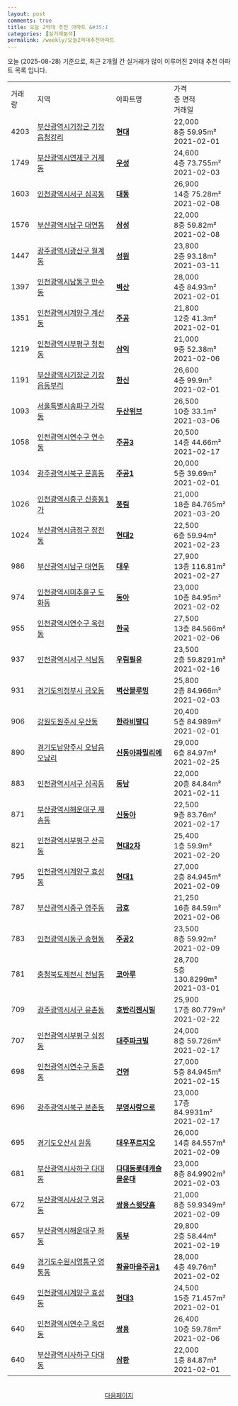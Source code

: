 ```yaml
---
layout: post
comments: true
title: 오늘 2억대 추천 아파트 &#35;1
categories: [실거래분석]
permalink: /weekly/오늘2억대추천아파트
---
```


오늘 (2025-08-28) 기준으로, 최근 2개월 간 실거래가 많이 이루어진 2억대 추천 아파트 목록 입니다.

<table class="sortable">
  <tr>
    <td>거래량</td>
    <td>지역</td>
    <td>아파트명</td>
    <td>가격<br>층 면적<br>거래일</td>
  </tr>

  <tr class="item">
    <td>4203</td>
    <td><a href="/apt/부산광역시기장군기장읍청강리">부산광역시기장군 기장읍청강리</a></td>
    <td style="font-weight: bold;"><a href="/apt/부산광역시기장군기장읍청강리현대">현대</a></td>
    <td>22,000<br>8층  59.95m²<br>2021-02-01</td>
  </tr>

  <tr class="item">
    <td>1749</td>
    <td><a href="/apt/부산광역시연제구거제동">부산광역시연제구 거제동</a></td>
    <td style="font-weight: bold;"><a href="/apt/부산광역시연제구거제동우성">우성</a></td>
    <td>24,600<br>4층  73.755m²<br>2021-02-03</td>
  </tr>

  <tr class="item">
    <td>1603</td>
    <td><a href="/apt/인천광역시서구심곡동">인천광역시서구 심곡동</a></td>
    <td style="font-weight: bold;"><a href="/apt/인천광역시서구심곡동대동">대동</a></td>
    <td>26,900<br>14층  75.28m²<br>2021-02-08</td>
  </tr>

  <tr class="item">
    <td>1576</td>
    <td><a href="/apt/부산광역시남구대연동">부산광역시남구 대연동</a></td>
    <td style="font-weight: bold;"><a href="/apt/부산광역시남구대연동삼성">삼성</a></td>
    <td>22,000<br>8층  59.82m²<br>2021-02-08</td>
  </tr>

  <tr class="item">
    <td>1447</td>
    <td><a href="/apt/광주광역시광산구월계동">광주광역시광산구 월계동</a></td>
    <td style="font-weight: bold;"><a href="/apt/광주광역시광산구월계동성원">성원</a></td>
    <td>23,800<br>2층  93.18m²<br>2021-03-11</td>
  </tr>

  <tr class="item">
    <td>1397</td>
    <td><a href="/apt/인천광역시남동구만수동">인천광역시남동구 만수동</a></td>
    <td style="font-weight: bold;"><a href="/apt/인천광역시남동구만수동벽산">벽산</a></td>
    <td>28,000<br>4층  84.93m²<br>2021-02-01</td>
  </tr>

  <tr class="item">
    <td>1351</td>
    <td><a href="/apt/인천광역시계양구계산동">인천광역시계양구 계산동</a></td>
    <td style="font-weight: bold;"><a href="/apt/인천광역시계양구계산동주공">주공</a></td>
    <td>21,800<br>12층  41.3m²<br>2021-02-01</td>
  </tr>

  <tr class="item">
    <td>1219</td>
    <td><a href="/apt/인천광역시부평구청천동">인천광역시부평구 청천동</a></td>
    <td style="font-weight: bold;"><a href="/apt/인천광역시부평구청천동삼익">삼익</a></td>
    <td>21,000<br>9층  52.38m²<br>2021-02-06</td>
  </tr>

  <tr class="item">
    <td>1191</td>
    <td><a href="/apt/부산광역시기장군기장읍동부리">부산광역시기장군 기장읍동부리</a></td>
    <td style="font-weight: bold;"><a href="/apt/부산광역시기장군기장읍동부리한신">한신</a></td>
    <td>26,600<br>4층  99.9m²<br>2021-02-01</td>
  </tr>

  <tr class="item">
    <td>1093</td>
    <td><a href="/apt/서울특별시송파구가락동">서울특별시송파구 가락동</a></td>
    <td style="font-weight: bold;"><a href="/apt/서울특별시송파구가락동두산위브">두산위브</a></td>
    <td>26,500<br>10층  33.1m²<br>2021-03-06</td>
  </tr>

  <tr class="item">
    <td>1058</td>
    <td><a href="/apt/인천광역시연수구연수동">인천광역시연수구 연수동</a></td>
    <td style="font-weight: bold;"><a href="/apt/인천광역시연수구연수동주공3">주공3</a></td>
    <td>20,500<br>14층  44.66m²<br>2021-02-17</td>
  </tr>

  <tr class="item">
    <td>1034</td>
    <td><a href="/apt/광주광역시북구문흥동">광주광역시북구 문흥동</a></td>
    <td style="font-weight: bold;"><a href="/apt/광주광역시북구문흥동주공1">주공1</a></td>
    <td>20,000<br>5층  39.69m²<br>2021-02-01</td>
  </tr>

  <tr class="item">
    <td>1026</td>
    <td><a href="/apt/인천광역시중구신흥동1가">인천광역시중구 신흥동1가</a></td>
    <td style="font-weight: bold;"><a href="/apt/인천광역시중구신흥동1가풍림">풍림</a></td>
    <td>21,000<br>18층  84.765m²<br>2021-03-20</td>
  </tr>

  <tr class="item">
    <td>1024</td>
    <td><a href="/apt/부산광역시금정구장전동">부산광역시금정구 장전동</a></td>
    <td style="font-weight: bold;"><a href="/apt/부산광역시금정구장전동현대2">현대2</a></td>
    <td>22,500<br>6층  59.94m²<br>2021-02-23</td>
  </tr>

  <tr class="item">
    <td>986</td>
    <td><a href="/apt/부산광역시남구대연동">부산광역시남구 대연동</a></td>
    <td style="font-weight: bold;"><a href="/apt/부산광역시남구대연동대우">대우</a></td>
    <td>27,900<br>13층  116.81m²<br>2021-02-27</td>
  </tr>

  <tr class="item">
    <td>974</td>
    <td><a href="/apt/인천광역시미추홀구도화동">인천광역시미추홀구 도화동</a></td>
    <td style="font-weight: bold;"><a href="/apt/인천광역시미추홀구도화동동아">동아</a></td>
    <td>23,000<br>10층  84.95m²<br>2021-02-02</td>
  </tr>

  <tr class="item">
    <td>955</td>
    <td><a href="/apt/인천광역시연수구옥련동">인천광역시연수구 옥련동</a></td>
    <td style="font-weight: bold;"><a href="/apt/인천광역시연수구옥련동한국">한국</a></td>
    <td>27,500<br>13층  84.566m²<br>2021-02-06</td>
  </tr>

  <tr class="item">
    <td>937</td>
    <td><a href="/apt/인천광역시서구석남동">인천광역시서구 석남동</a></td>
    <td style="font-weight: bold;"><a href="/apt/인천광역시서구석남동우림필유">우림필유</a></td>
    <td>23,500<br>2층  59.8291m²<br>2021-02-16</td>
  </tr>

  <tr class="item">
    <td>931</td>
    <td><a href="/apt/경기도의정부시금오동">경기도의정부시 금오동</a></td>
    <td style="font-weight: bold;"><a href="/apt/경기도의정부시금오동벽산블루밍">벽산블루밍</a></td>
    <td>25,800<br>2층  84.966m²<br>2021-02-03</td>
  </tr>

  <tr class="item">
    <td>906</td>
    <td><a href="/apt/강원도원주시우산동">강원도원주시 우산동</a></td>
    <td style="font-weight: bold;"><a href="/apt/강원도원주시우산동한라비발디">한라비발디</a></td>
    <td>20,400<br>5층  84.989m²<br>2021-02-01</td>
  </tr>

  <tr class="item">
    <td>890</td>
    <td><a href="/apt/경기도남양주시오남읍오남리">경기도남양주시 오남읍오남리</a></td>
    <td style="font-weight: bold;"><a href="/apt/경기도남양주시오남읍오남리신동아파밀리에">신동아파밀리에</a></td>
    <td>29,000<br>6층  84.97m²<br>2021-02-25</td>
  </tr>

  <tr class="item">
    <td>883</td>
    <td><a href="/apt/인천광역시서구심곡동">인천광역시서구 심곡동</a></td>
    <td style="font-weight: bold;"><a href="/apt/인천광역시서구심곡동동남">동남</a></td>
    <td>22,000<br>20층  84.84m²<br>2021-02-11</td>
  </tr>

  <tr class="item">
    <td>871</td>
    <td><a href="/apt/부산광역시해운대구재송동">부산광역시해운대구 재송동</a></td>
    <td style="font-weight: bold;"><a href="/apt/부산광역시해운대구재송동신동아">신동아</a></td>
    <td>22,500<br>9층  83.76m²<br>2021-02-17</td>
  </tr>

  <tr class="item">
    <td>821</td>
    <td><a href="/apt/인천광역시부평구산곡동">인천광역시부평구 산곡동</a></td>
    <td style="font-weight: bold;"><a href="/apt/인천광역시부평구산곡동현대2차">현대2차</a></td>
    <td>25,400<br>1층  59.9m²<br>2021-02-20</td>
  </tr>

  <tr class="item">
    <td>795</td>
    <td><a href="/apt/인천광역시계양구효성동">인천광역시계양구 효성동</a></td>
    <td style="font-weight: bold;"><a href="/apt/인천광역시계양구효성동현대1">현대1</a></td>
    <td>27,000<br>2층  84.945m²<br>2021-02-09</td>
  </tr>

  <tr class="item">
    <td>787</td>
    <td><a href="/apt/부산광역시중구영주동">부산광역시중구 영주동</a></td>
    <td style="font-weight: bold;"><a href="/apt/부산광역시중구영주동금호">금호</a></td>
    <td>21,250<br>16층  84.59m²<br>2021-02-06</td>
  </tr>

  <tr class="item">
    <td>783</td>
    <td><a href="/apt/인천광역시동구송현동">인천광역시동구 송현동</a></td>
    <td style="font-weight: bold;"><a href="/apt/인천광역시동구송현동주공2">주공2</a></td>
    <td>23,500<br>8층  59.92m²<br>2021-02-09</td>
  </tr>

  <tr class="item">
    <td>781</td>
    <td><a href="/apt/충청북도제천시천남동">충청북도제천시 천남동</a></td>
    <td style="font-weight: bold;"><a href="/apt/충청북도제천시천남동코아루">코아루</a></td>
    <td>28,700<br>5층  130.8299m²<br>2021-03-01</td>
  </tr>

  <tr class="item">
    <td>709</td>
    <td><a href="/apt/광주광역시서구유촌동">광주광역시서구 유촌동</a></td>
    <td style="font-weight: bold;"><a href="/apt/광주광역시서구유촌동호반리젠시빌">호반리젠시빌</a></td>
    <td>25,900<br>17층  80.779m²<br>2021-02-22</td>
  </tr>

  <tr class="item">
    <td>707</td>
    <td><a href="/apt/인천광역시부평구십정동">인천광역시부평구 십정동</a></td>
    <td style="font-weight: bold;"><a href="/apt/인천광역시부평구십정동대주파크빌">대주파크빌</a></td>
    <td>24,000<br>8층  59.726m²<br>2021-02-17</td>
  </tr>

  <tr class="item">
    <td>698</td>
    <td><a href="/apt/인천광역시연수구동춘동">인천광역시연수구 동춘동</a></td>
    <td style="font-weight: bold;"><a href="/apt/인천광역시연수구동춘동건영">건영</a></td>
    <td>27,000<br>5층  84.945m²<br>2021-02-15</td>
  </tr>

  <tr class="item">
    <td>696</td>
    <td><a href="/apt/광주광역시북구본촌동">광주광역시북구 본촌동</a></td>
    <td style="font-weight: bold;"><a href="/apt/광주광역시북구본촌동부영사랑으로">부영사랑으로</a></td>
    <td>23,000<br>17층  84.9931m²<br>2021-02-17</td>
  </tr>

  <tr class="item">
    <td>695</td>
    <td><a href="/apt/경기도오산시원동">경기도오산시 원동</a></td>
    <td style="font-weight: bold;"><a href="/apt/경기도오산시원동대우푸르지오">대우푸르지오</a></td>
    <td>26,000<br>14층  84.557m²<br>2021-02-09</td>
  </tr>

  <tr class="item">
    <td>681</td>
    <td><a href="/apt/부산광역시사하구다대동">부산광역시사하구 다대동</a></td>
    <td style="font-weight: bold;"><a href="/apt/부산광역시사하구다대동다대동롯데캐슬몰운대">다대동롯데캐슬몰운대</a></td>
    <td>23,000<br>8층  84.9902m²<br>2021-02-03</td>
  </tr>

  <tr class="item">
    <td>672</td>
    <td><a href="/apt/부산광역시사상구엄궁동">부산광역시사상구 엄궁동</a></td>
    <td style="font-weight: bold;"><a href="/apt/부산광역시사상구엄궁동쌍용스윗닷홈">쌍용스윗닷홈</a></td>
    <td>21,000<br>8층  59.9349m²<br>2021-02-09</td>
  </tr>

  <tr class="item">
    <td>657</td>
    <td><a href="/apt/부산광역시해운대구좌동">부산광역시해운대구 좌동</a></td>
    <td style="font-weight: bold;"><a href="/apt/부산광역시해운대구좌동동부">동부</a></td>
    <td>29,800<br>2층  58.44m²<br>2021-02-19</td>
  </tr>

  <tr class="item">
    <td>649</td>
    <td><a href="/apt/경기도수원시영통구영통동">경기도수원시영통구 영통동</a></td>
    <td style="font-weight: bold;"><a href="/apt/경기도수원시영통구영통동황골마을주공1">황골마을주공1</a></td>
    <td>28,000<br>4층  49.76m²<br>2021-02-02</td>
  </tr>

  <tr class="item">
    <td>649</td>
    <td><a href="/apt/인천광역시계양구효성동">인천광역시계양구 효성동</a></td>
    <td style="font-weight: bold;"><a href="/apt/인천광역시계양구효성동현대3">현대3</a></td>
    <td>24,500<br>15층  71.457m²<br>2021-02-01</td>
  </tr>

  <tr class="item">
    <td>640</td>
    <td><a href="/apt/인천광역시연수구옥련동">인천광역시연수구 옥련동</a></td>
    <td style="font-weight: bold;"><a href="/apt/인천광역시연수구옥련동쌍용">쌍용</a></td>
    <td>26,400<br>10층  59.78m²<br>2021-02-06</td>
  </tr>

  <tr class="item">
    <td>640</td>
    <td><a href="/apt/부산광역시사하구다대동">부산광역시사하구 다대동</a></td>
    <td style="font-weight: bold;"><a href="/apt/부산광역시사하구다대동삼환">삼환</a></td>
    <td>22,000<br>1층  84.87m²<br>2021-02-01</td>
  </tr>

  <tr>
      <script async src="https://pagead2.googlesyndication.com/pagead/js/adsbygoogle.js?client=ca-pub-3485438051770037"
          crossorigin="anonymous"></script>
      <ins class="adsbygoogle"
          style="display:block"
          data-ad-format="fluid"
          data-ad-layout-key="-fb+5w+4e-db+86"
          data-ad-client="ca-pub-3485438051770037"
          data-ad-slot="1827090281"></ins>
      <script>
          (adsbygoogle = window.adsbygoogle || []).push({});
      </script>
  </tr>
    
</table>

<br>
<center><a href="/weekly/오늘2억대추천아파트2">다음페이지</a></center>
<br><br>
